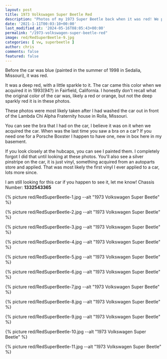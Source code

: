 ```yaml
---
layout: post
title: 1973 Volkswagen Super Beetle Red
description: "Photos of my 1973 Super Beetle back when it was red! We purchased this car in 1993 or 1994 in Northern California"
date: '2021-1-11T00:03:10+00:00'
last_modified_at: '2024-05-16T08:05:43+00:00'
permalink: "/1973-volkswagen-super-beetle-red"
image: red/RedSuperBeetle-9.jpg
categories: [ vw, superbeetle ]
author: chris
comments: false
featured: false
---
```

Before the car was blue (painted in the summer of 1998 in Sedalia, Missouri), it was red.

It was a deep red, with a little sparkle to it. The car came this color when we acquired it in 1993(94?) in Fairfield, California. I honestly don't recall what the original color of the car was, likely a red or orange, but not the deep sparkly red it is in these photos.

These photos were most likely taken after I had washed the car out in front of the Lambda Chi Alpha Fraternity house in Rolla, Missouri. 

You can see the bra that I had on the car, I believe it was on it when we acquired the car. When was the last time you saw a bra on a car? If you need one for a Porsche Boxster I happen to have one, new in box here in my basement.

If you look closely at the hubcaps, you can see I painted them. I completely forgot I did that until looking at these photos. You'll also see a silver pinstripe on the car, it is just vinyl, something acquired from an autoparts store and applied. That was most likely the first vinyl I ever applied to a car, lots more since.

I am still looking for this car if you happen to see it, let me know! Chassis Number: **1332543365**

{% picture  red/RedSuperBeetle-1.jpg --alt "1973 Volkswagen Super Beetle" %} 

{% picture  red/RedSuperBeetle-2.jpg --alt "1973 Volkswagen Super Beetle" %} 

{% picture  red/RedSuperBeetle-3.jpg --alt "1973 Volkswagen Super Beetle" %} 

{% picture  red/RedSuperBeetle-4.jpg --alt "1973 Volkswagen Super Beetle" %} 

{% picture  red/RedSuperBeetle-5.jpg --alt "1973 Volkswagen Super Beetle" %} 

{% picture  red/RedSuperBeetle-6.jpg --alt "1973 Volkswagen Super Beetle" %} 

{% picture  red/RedSuperBeetle-7.jpg --alt "1973 Volkswagen Super Beetle" %} 

{% picture  red/RedSuperBeetle-8.jpg --alt "1973 Volkswagen Super Beetle" %} 

{% picture  red/RedSuperBeetle-9.jpg --alt "1973 Volkswagen Super Beetle" %} 

{% picture  red/RedSuperBeetle-10.jpg --alt "1973 Volkswagen Super Beetle" %} 

{% picture  red/RedSuperBeetle-11.jpg --alt "1973 Volkswagen Super Beetle" %} 
